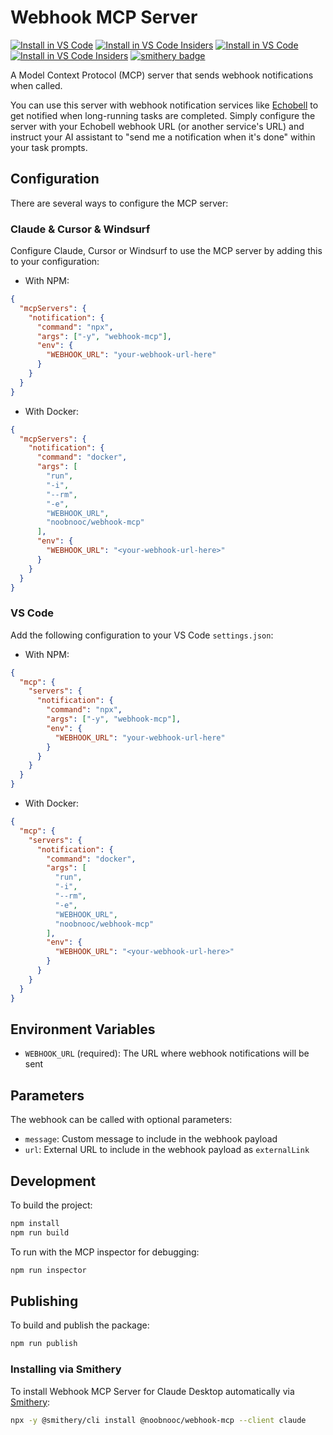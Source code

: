 # Webhook MCP Server

[![Install in VS Code](https://img.shields.io/badge/VS_Code-NPM-0098FF?style=flat-square&logo=visualstudiocode&logoColor=white)](https://insiders.vscode.dev/redirect/mcp/install?name=notification&inputs=%5B%7B%22type%22%3A%20%22promptString%22%2C%22id%22%3A%20%22notification_webhook_url%22%2C%22description%22%3A%20%22Notification%20Webhook%20URL%22%2C%22password%22%3A%20true%7D%5D&config=%7B%22command%22%3A%20%22npx%22%2C%22args%22%3A%20%5B%22-y%22%2C%20%22webhook-mcp%22%5D%2C%22env%22%3A%20%7B%20%22WEBHOOK_URL%22%3A%20%22%24%7Binput%3Anotification_webhook_url%7D%22%20%7D%7D) [![Install in VS Code Insiders](https://img.shields.io/badge/VS_Code_Insiders-NPM-24bfa5?style=flat-square&logo=visualstudiocode&logoColor=white)](https://insiders.vscode.dev/redirect/mcp/install?name=notification&inputs=%5B%7B%22type%22%3A%20%22promptString%22%2C%22id%22%3A%20%22notification_webhook_url%22%2C%22description%22%3A%20%22Notification%20Webhook%20URL%22%2C%22password%22%3A%20true%7D%5D&config=%7B%22command%22%3A%20%22npx%22%2C%22args%22%3A%20%5B%22-y%22%2C%20%22webhook-mcp%22%5D%2C%22env%22%3A%20%7B%20%22WEBHOOK_URL%22%3A%20%22%24%7Binput%3Anotification_webhook_url%7D%22%20%7D%7D&quality=insiders)
[![Install in VS Code](https://img.shields.io/badge/VS_Code-Docker-0098FF?style=flat-square&logo=visualstudiocode&logoColor=white)](https://insiders.vscode.dev/redirect/mcp/install?name=notification&inputs=%5B%7B%22type%22%3A%20%22promptString%22%2C%22id%22%3A%20%22notification_webhook_url%22%2C%22description%22%3A%20%22Notification%20Webhook%20URL%22%2C%22password%22%3A%20true%7D%5D&config=%7B%22command%22%3A%22docker%22%2C%22args%22%3A%5B%22run%22%2C%22-i%22%2C%22--rm%22%2C%22-e%22%2C%22WEBHOOK_URL%22%2C%22noobnooc%2Fwebhook-mcp%22%5D%2C%22env%22%3A%7B%22WEBHOOK_URL%22%3A%22%24%7Binput%3Anotification_webhook_url%7D%22%7D%7D) [![Install in VS Code Insiders](https://img.shields.io/badge/VS_Code_Insiders-Docker-24bfa5?style=flat-square&logo=visualstudiocode&logoColor=white)](https://insiders.vscode.dev/redirect/mcp/install?name=notification&inputs=%5B%7B%22type%22%3A%20%22promptString%22%2C%22id%22%3A%20%22notification_webhook_url%22%2C%22description%22%3A%20%22Notification%20Webhook%20URL%22%2C%22password%22%3A%20true%7D%5D&config=%7B%22command%22%3A%22docker%22%2C%22args%22%3A%5B%22run%22%2C%22-i%22%2C%22--rm%22%2C%22-e%22%2C%22WEBHOOK_URL%22%2C%22noobnooc%2Fwebhook-mcp%22%5D%2C%22env%22%3A%7B%22WEBHOOK_URL%22%3A%22%24%7Binput%3Anotification_webhook_url%7D%22%7D%7D&quality=insiders)
[![smithery badge](https://smithery.ai/badge/@noobnooc/webhook-mcp)](https://smithery.ai/server/@noobnooc/webhook-mcp)

A Model Context Protocol (MCP) server that sends webhook notifications when called.

You can use this server with webhook notification services like [Echobell](https://echobell.one) to get notified when long-running tasks are completed. Simply configure the server with your Echobell webhook URL (or another service's URL) and instruct your AI assistant to "send me a notification when it's done" within your task prompts.

## Configuration

There are several ways to configure the MCP server:

### Claude & Cursor & Windsurf

Configure Claude, Cursor or Windsurf to use the MCP server by adding this to your configuration:

- With NPM:

```json
{
  "mcpServers": {
    "notification": {
      "command": "npx",
      "args": ["-y", "webhook-mcp"],
      "env": {
        "WEBHOOK_URL": "your-webhook-url-here"
      }
    }
  }
}
```

- With Docker:

```json
{
  "mcpServers": {
    "notification": {
      "command": "docker",
      "args": [
        "run",
        "-i",
        "--rm",
        "-e",
        "WEBHOOK_URL",
        "noobnooc/webhook-mcp"
      ],
      "env": {
        "WEBHOOK_URL": "<your-webhook-url-here>"
      }
    }
  }
}
```

### VS Code

Add the following configuration to your VS Code `settings.json`:

- With NPM:

```json
{
  "mcp": {
    "servers": {
      "notification": {
        "command": "npx",
        "args": ["-y", "webhook-mcp"],
        "env": {
          "WEBHOOK_URL": "your-webhook-url-here"
        }
      }
    }
  }
}
```

- With Docker:

```json
{
  "mcp": {
    "servers": {
      "notification": {
        "command": "docker",
        "args": [
          "run",
          "-i",
          "--rm",
          "-e",
          "WEBHOOK_URL",
          "noobnooc/webhook-mcp"
        ],
        "env": {
          "WEBHOOK_URL": "<your-webhook-url-here>"
        }
      }
    }
  }
}
```

## Environment Variables

- `WEBHOOK_URL` (required): The URL where webhook notifications will be sent

## Parameters

The webhook can be called with optional parameters:

- `message`: Custom message to include in the webhook payload
- `url`: External URL to include in the webhook payload as `externalLink`

## Development

To build the project:

```bash
npm install
npm run build
```

To run with the MCP inspector for debugging:

```bash
npm run inspector
```

## Publishing

To build and publish the package:

```bash
npm run publish
```

### Installing via Smithery

To install Webhook MCP Server for Claude Desktop automatically via [Smithery](https://smithery.ai/server/@noobnooc/webhook-mcp):

```bash
npx -y @smithery/cli install @noobnooc/webhook-mcp --client claude
```
